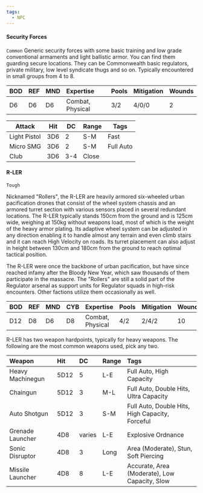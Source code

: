 ```yaml
---
tags:
  - NPC
---
```

#### Security Forces
`Common`
Generic security forces with some basic training and low grade conventional armaments and light ballistic armor. You can find them guarding secure locations. They can be Commonwealth basic regulators, private military, low level syndicate thugs and so on. Typically encountered in small groups from 4 to 8.

| BOD | REF | MND | Expertise        | Pools | Mitigation | Wounds |
| :-- | :-- | :-- | :--------------- | :---- | :--------- | ------ |
| D6  | D6  | D6  | Combat, Physical | 3/2   | 4/0/0      | 2      |

| Attack       | Hit | DC  | Range | Tags      |
| ------------ | --- | --- | ----- | --------- |
| Light Pistol | 3D6 | 2   | S-M   | Fast      |
| Micro SMG    | 3D6 | 2   | S-M   | Full Auto |
| Club         | 3D6 | 3-4 | Close |           |

#### R-LER
`Tough`

Nicknamed "Rollers", the R-LER are heavily armored six-wheeled urban pacification drones that consist of the wheel system chassis and an armored turret section with various sensors placed in several redundant locations. The R-LER typically stands 150cm from the ground and is 125cm wide, weighing at 150kg without weapons load, most of which is the weight of the heavy armor plating. Its adaptive wheel system can be adjusted in any direction enabling it to handle almost any terrain and even climb stairs and it can reach High Velocity on roads. Its turret placement can also adjust in height between 130cm and 180cm from the ground to reach optimal tactical position.

The R-LER were once the backbone of urban pacification, but have since reached infamy after the Bloody New Year, which saw thousands of them participate in the massacre. The "Rollers" are still a solid part of the Regulator arsenal as support units for Regulator squads in high-risk encounters. Other factions utilize them occasionally as well.

| BOD | REF | MND | CYB | Expertise        | Pools | Mitigation | Wounds |
|:--- |:--- |:--- |:--- |:---------------- |:----- |:---------- | ------ |
| D12 | D8  | D6  | D8  | Combat, Physical | 4/2   | 2/4/2      | 10     |
R-LER has two weapon hardpoints, typically for heavy weapons. The following are the most common weapons used, pick any two.

| Weapon           | Hit  | DC     | Range | Tags                                            |
| :--------------- | :--- | :----- | :---- | :---------------------------------------------- |
| Heavy Machinegun | 5D12 | 5      | L-E   | Full Auto, High Capacity                        |
| Chaingun         | 5D12 | 3      | M-L   | Full Auto, Double Hits, Ultra Capacity          |
| Auto Shotgun     | 5D12 | 3      | S-M   | Full Auto, Double Hits, High Capacity, Forceful |
| Grenade Launcher | 4D8  | varies | L-E   | Explosive Ordnance                              |
| Sonic Disruptor  | 4D8  | 3      | Long  | Area (Moderate), Stun, Soft Piercing            |
| Missile Launcher | 4D8  | 8      | L-E   | Accurate, Area (Moderate), Low Capacity, Slow   |
